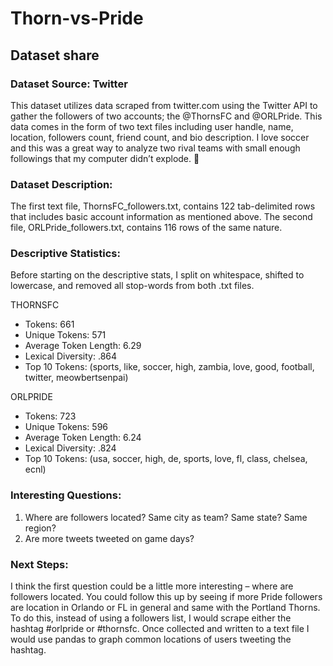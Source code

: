 # Thorn-vs-Pride

## Dataset share

### Dataset Source: Twitter
This dataset utilizes data scraped from twitter.com using the Twitter API to gather the followers of two accounts; the @ThornsFC and @ORLPride. This data comes in the form of two text files including user handle, name, location, followers count, friend count, and bio description. I love soccer and this was a great way to analyze two rival teams with small enough followings that my computer didn’t explode. 

### Dataset Description:
The first text file, ThornsFC_followers.txt, contains 122 tab-delimited rows that includes basic account information as mentioned above. The second file, ORLPride_followers.txt, contains 116 rows of the same nature. 

### Descriptive Statistics:
Before starting on the descriptive stats, I split on whitespace, shifted to lowercase, and removed all stop-words from both .txt files. 

THORNSFC
-	Tokens: 661
-	Unique Tokens: 571
-	Average Token Length: 6.29
-	Lexical Diversity: .864
-	Top 10 Tokens: (sports, like, soccer, high, zambia, love, good, football, twitter, meowbertsenpai)

ORLPRIDE
-	Tokens: 723
-	Unique Tokens: 596
-	Average Token Length: 6.24
-	Lexical Diversity: .824
-	Top 10 Tokens: (usa, soccer, high, de, sports, love, fl, class, chelsea, ecnl) 

### Interesting Questions: 
1.	Where are followers located? Same city as team? Same state? Same region?
2.	Are more tweets tweeted on game days?

### Next Steps: 
I think the first question could be a little more interesting – where are followers located. You could follow this up by seeing if more Pride followers are location in Orlando or FL in general and same with the Portland Thorns. To do this, instead of using a followers list, I would scrape either the hashtag #orlpride or #thornsfc. Once collected and written to a text file I would use pandas to graph common locations of users tweeting the hashtag.


